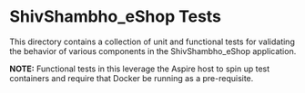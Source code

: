 # ShivShambho_eShop Tests

This directory contains a collection of unit and functional tests for validating the behavior of various components in the ShivShambho_eShop application.

**NOTE:** Functional tests in this leverage the Aspire host to spin up test containers and require that Docker be running as a pre-requisite.